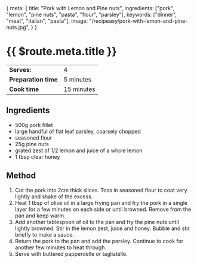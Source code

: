 <route>
{
  meta: {
    title: "Pork with  Lemon and Pine nuts",
    ingredients: ["pork", "lemon", "pine nuts", "pasta", "flour", "parsley"],
    keywords: ["dinner", "meat", "italian", "pasta"],
    image: "/recipeasy/pork-with-lemon-and-pine-nuts.jpg",
  }
}
</route>

<RecipeLayout>

# {{ $route.meta.title }}

|                      |            |
| -------------------- | ---------- |
| **Serves:**          | 4          |
| **Preparation time** | 5 minutes  |
| **Cook time**        | 15 minutes |

## Ingredients

- 500g pork fillet
- large handful of flat leaf parsley, coarsely chopped
- seasoned flour
- 25g pine nuts
- grated zest of 1/2 lemon and juice of a whole lemon
- 1 tbsp clear honey

## Method

1. Cut the pork into 2cm thick slices. Toss in seasoned flour to coat very lightly and shake of the excess.
2. Heat 1 tbsp of olive oil in a large frying pan and fry the pork in a single layer for a few minutes on each side or until browned. Remove from the pan and keep warm.
3. Add another tablespoon of oil to the pan and fry the pine nuts until lightly browned. Stir in the lemon zest, juice and honey. Bubble and stir briefly to make a sauce.
4. Return the pork to the pan and add the parsley. Continue to cook for another few minutes to heat through.
5. Serve with buttered papperdelle or tagliatelle.

</RecipeLayout>
